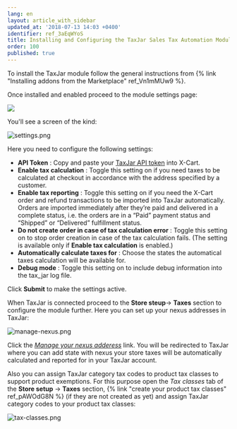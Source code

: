 ```yaml
---
lang: en
layout: article_with_sidebar
updated_at: '2018-07-13 14:03 +0400'
identifier: ref_3aEqWYoS
title: Installing and Configuring the TaxJar Sales Tax Automation Module
order: 100
published: true
---
```

To install the TaxJar module follow the general instructions from {% link "Installing addons from the Marketplace" ref_Vn1mMUw9 %}.

Once installed and enabled proceed to the module settings page:

![]({{site.baseurl}}/attachments/ref_3aEqWYoS/installed.png)

You'll see a screen of the kind:

![settings.png]({{site.baseurl}}/attachments/ref_3aEqWYoS/settings.png)

Here you need to configure the following settings:

* **API Token** : Copy and paste your [TaxJar API token](https://app.taxjar.com/account#api-access "Installing and Configuring the TaxJar Sales Tax Automation Module") into X-Cart. 
* **Enable tax calculation** : Toggle this setting on if you need taxes to be calculated at checkout in accordance with the address specified by a customer.
* **Enable tax reporting** : Toggle this setting on if you need the X-Cart order and refund transactions to be imported into TaxJar automatically. Orders are imported immediately after they’re paid and delivered in a complete status, i.e. the orders are in a “Paid” payment status and “Shipped” or “Delivered” fulfillment status.
* **Do not create order in case of tax calculation error** : Toggle this setting on to stop order creation in case of the tax calculation fails. (The setting is available only if **Enable tax calculation** is enabled.)
* **Automatically calculate taxes for** : Choose the states the automatical taxes calculation will be available for.
* **Debug mode** : Toggle this setting on to include debug information into the tax_jar log file.

Click **Submit** to make the settings active. 

When TaxJar is connected proceed to the **Store steup**-> **Taxes** section to configure the module further. Here you can set up your nexus addresses in TaxJar:

![manage-nexus.png]({{site.baseurl}}/attachments/ref_3aEqWYoS/manage-nexus.png)

Click the [_Manage your nexus adderess_](https://app.taxjar.com/account/?utm_source=xcart-module#states "Installing and Configuring the TaxJar Sales Tax Automation Module") link. You will be redirected to TaxJar where you can add state with nexus your store taxes will be automatically calculated and reported for in your TaxJar account. 

Also you can assign TaxJar category tax codes to product tax classes to support product exemptions. For this purpose open the _Tax classes_ tab of the **Store setup** -> **Taxes** section, {% link "create your product tax classes" ref_pAWOdG8N %} (if they are not created as yet) and assign TaxJar category codes to your product tax classes:

![tax-classes.png]({{site.baseurl}}/attachments/ref_3aEqWYoS/tax-classes.png)
